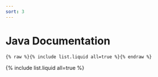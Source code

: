 ```yaml
---
sort: 3
---
```


# Java Documentation

```
{% raw %}{% include list.liquid all=true %}{% endraw %}
```

{% include list.liquid all=true %}
